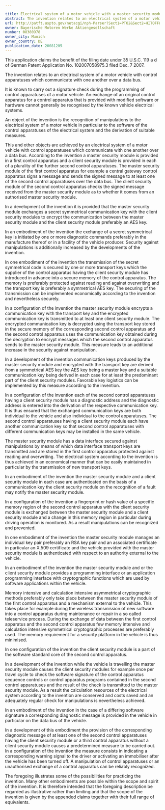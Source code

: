 ```yaml
---

title: Electrical system of a motor vehicle with a master security module
abstract: The invention relates to an electrical system of a motor vehicle with control apparatuses, which communicate with one another by means of a data bus. To recognize manipulations to the electrical system of a motor vehicle, in particular on the software of the control apparatuses of the electrical system, and to derive suitable measures, it is proposed that a master security module is provided in a first control apparatus and a client security module is provided in each case in a plurality of the further second control apparatuses, and the master security module of the first control apparatus, preferably a central gateway control apparatus, signs a message and sends the signed message to at least one of the second control apparatuses by means of the data bus. The client security module of the second control apparatus checks the signed message received from the master security module as to whether it comes from an authorized master security module.
url: http://patft.uspto.gov/netacgi/nph-Parser?Sect1=PTO2&Sect2=HITOFF&p=1&u=%2Fnetahtml%2FPTO%2Fsearch-adv.htm&r=1&f=G&l=50&d=PALL&S1=08380978&OS=08380978&RS=08380978
owner: Bayerische Motoren Werke Aktiengesellschaft
number: 08380978
owner_city: Munich
owner_country: DE
publication_date: 20081205
---
```

This application claims the benefit of the filing date under 35 U.S.C. 119 a d of German Patent Application No. 102007058975.3 filed Dec. 7 2007.

The invention relates to an electrical system of a motor vehicle with control apparatuses which communicate with one another over a data bus.

It is known to carry out a signature check during the programming of control apparatuses of a motor vehicle. An exchange of an original control apparatus for a control apparatus that is provided with modified software or hardware cannot generally be recognised by the known vehicle electrical systems.

An object of the invention is the recognition of manipulations to the electrical system of a motor vehicle in particular to the software of the control apparatuses of the electrical system and the derivation of suitable measures.

This and other objects are achieved by an electrical system of a motor vehicle with control apparatuses which communicate with one another over a data bus. According to the invention a master security module is provided in a first control apparatus and a client security module is provided in each of a plurality of the further second control apparatuses. The master security module of the first control apparatus for example a central gateway control apparatus signs a message and sends the signed message to at least one of the second control apparatuses over the data bus. The client security module of the second control apparatus checks the signed message received from the master security module as to whether it comes from an authorised master security module.

In a development of the invention it is provided that the master security module exchanges a secret symmetrical communication key with the client security modules to encrypt the communication between the master security module and the client security module preferably an AES key.

In an embodiment of the invention the exchange of a secret symmetrical key is initiated by one or more diagnostic commands preferably in the manufacture thereof or in a facility of the vehicle producer. Security against manipulations is additionally increased by the developments of the invention.

In one embodiment of the invention the transmission of the secret symmetrical code is secured by one or more transport keys which the supplier of the control apparatus having the client security module has introduced in advance into a secure memory of the control apparatus. The memory is preferably protected against reading and against overwriting and the transport key is preferably a symmetrical AES key. The securing of the transmission can be implemented economically according to the invention and nevertheless securely.

In a configuration of the invention the master security module encrypts a communication key with the transport key and the encrypted communication key is transmitted to at least one client security module. The encrypted communication key is decrypted using the transport key stored in the secure memory of the corresponding second control apparatus and the second control apparatus uses the communication key obtained during the decryption to encrypt messages which the second control apparatus sends to the master security module. This measure leads to an additional increase in the security against manipulation.

In a development of the invention communication keys produced by the master security module and encrypted with the transport key are derived from a symmetrical AES key the AES key being a master key and a suitable communication key being derived in each case for at least the predominant part of the client security modules. Favorable key logistics can be implemented by this measure according to the invention.

In a configuration of the invention each of the second control apparatuses having a client security module has a diagnostic address and the diagnostic address is entered into the derivation of the respective communication key. It is thus ensured that the exchanged communication keys are both individual to the vehicle and also individual to the control apparatuses. The second control apparatuses having a client security module each have another communication key so that second control apparatuses with different communication keys may be installed in the same vehicle.

The master security module has a data interface secured against manipulations by means of which data interface transport keys are transmitted and are stored in the first control apparatus protected against reading and overwriting. The electrical system according to the invention is thus achieved in an economical manner that can be easily maintained in particular by the transmission of new transport keys.

In an embodiment of the invention the master security module and a client security module in each case are authenticated on the basis of a communication key the client security module on the recognition of a fault may notify the master security module.

In a configuration of the invention a fingerprint or hash value of a specific memory region of the second control apparatus with the client security module is exchanged between the master security module and a client security module and a change in this memory region in particular during driving operation is monitored. As a result manipulations can be recognized and prevented.

In one embodiment of the invention the master security module manages an individual key pair preferably an RSA key pair and an associated certificate in particular an X.509 certificate and the vehicle provided with the master security module is authenticated with respect to an authority external to the vehicle.

In an embodiment of the invention the master security module and or the client security module provides a programming interface or an application programming interface with cryptographic functions which are used by software applications within the vehicle.

Memory intensive and calculation intensive asymmetrical cryptographic methods preferably only take place between the master security module of the first control apparatus and a mechanism external to the vehicle. This takes place for example during the wireless transmission of new software into a control apparatus during maintenance or repair in a so called teleservice process. During the exchange of data between the first control apparatus and the second control apparatus few memory intensive and calculation intensive symmetrical cryptographic processes are preferably used. The memory requirement for a security platform in the vehicle is thus minimised.

In one configuration of the invention the client security module is a part of the software standard core of the second control apparatus.

In a development of the invention while the vehicle is travelling the master security module causes the client security modules for example once per travel cycle to check the software signature of the control apparatus sequence controls or control apparatus programs contained in the second control apparatuses and the result of the check is transmitted to the master security module. As a result the calculation resources of the electrical system according to the invention are conserved and costs saved and an adequately regular check for manipulations is nevertheless achieved.

In an embodiment of the invention in the case of a differing software signature a corresponding diagnostic message is provided in the vehicle in particular on the data bus of the vehicle.

In a development of this embodiment the provision of the corresponding diagnostic message of at least one of the second control apparatuses having the client security module or a third control apparatus without a client security module causes a predetermined measure to be carried out. In a configuration of the invention the measure consists in indicating a corresponding warning signal to the driver or activating an immobiliser after the vehicle has been turned off. A manipulation of control apparatuses or an unauthorised exchange of a control apparatus can be reliably recognized.

The foregoing illustrates some of the possibilities for practicing the invention. Many other embodiments are possible within the scope and spirit of the invention. It is therefore intended that the foregoing description be regarded as illustrative rather than limiting and that the scope of the invention is given by the appended claims together with their full range of equivalents.


